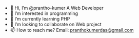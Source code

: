 - 👋 Hi, I’m @prantho-kumer A Web Developer
- 👀 I’m interested in programming
- 🌱 I’m currently learning PHP
- 💞️ I’m looking to collaborate on Web project
- 📫 How to reach me? Email: pranthokumerdas@gmail.com 

<!---
prantho-kumer/prantho-kumer is a ✨ special ✨ repository because its `README.md` (this file) appears on your GitHub profile.
You can click the Preview link to take a look at your changes.
--->

